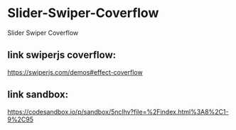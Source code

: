# Slider-Swiper-Coverflow

Slider Swiper Coverflow

## link swiperjs coverflow:

https://swiperjs.com/demos#effect-coverflow

## link sandbox:

https://codesandbox.io/p/sandbox/5nclhv?file=%2Findex.html%3A8%2C1-9%2C95

